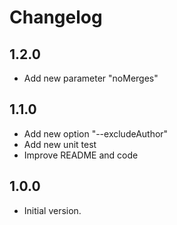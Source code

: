 # Changelog

## 1.2.0

- Add new parameter "noMerges"

## 1.1.0

- Add new option "--excludeAuthor"
- Add new unit test
- Improve README and code

## 1.0.0

- Initial version.
